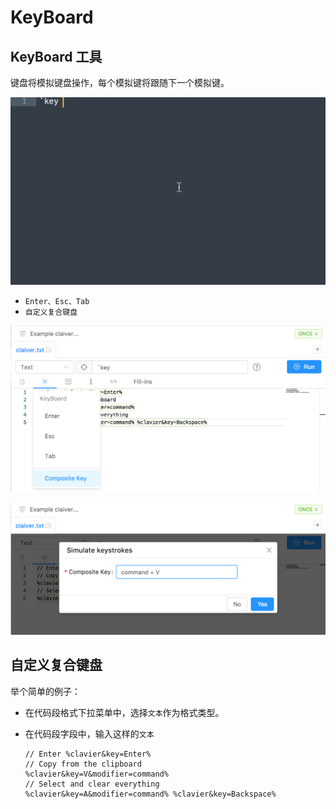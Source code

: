 # KeyBoard

## KeyBoard 工具

键盘将模拟键盘操作，每个模拟键将跟随下一个模拟键。

![](./img/keyboard.gif)

- `Enter、Esc、Tab`
- `自定义复合键盘`

![Operating options](./img/keyboard-ui.png)

![Operating custom](./img/keyboard-ui-setting.png)

## 自定义复合键盘

举个简单的例子：

- 在代码段格式下拉菜单中，选择`文本`作为格式类型。
- 在代码段字段中，输入这样的`文本`

  ```text
  // Enter %clavier&key=Enter%
  // Copy from the clipboard
  %clavier&key=V&modifier=command%
  // Select and clear everything
  %clavier&key=A&modifier=command% %clavier&key=Backspace%
  ```
